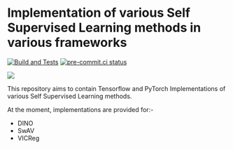 # Implementation of various Self Supervised Learning methods in various frameworks

[![Build and Tests](https://github.com/SauravMaheshkar/Self-Supervised-Learning/actions/workflows/python.yml/badge.svg)](https://github.com/SauravMaheshkar/Self-Supervised-Learning/actions/workflows/python.yml) [![pre-commit.ci status](https://results.pre-commit.ci/badge/github/asottile/astpretty/main.svg)](https://results.pre-commit.ci/latest/github/SauravMaheshkar/Self-Supervised-Learning/main)

![](https://scontent.fdel57-1.fna.fbcdn.net/v/t39.2365-6/148954125_461761118405979_2035914075893596810_n.png?_nc_cat=107&ccb=1-7&_nc_sid=ad8a9d&_nc_ohc=P-n3z0c9ifYAX_cJel1&_nc_ht=scontent.fdel57-1.fna&oh=00_AfCoUw1fa9eI--Jk0ZWp_j0wLnhoC8uIxWlzhbwK74noCA&oe=64A1E099)

This repository aims to contain Tensorflow and PyTorch Implementations of various Self Supervised Learning methods.

At the moment, implementations are provided for:-

- DINO
- SwAV
- VICReg
